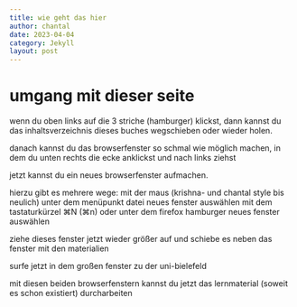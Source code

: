 ```yaml
---
title: wie geht das hier
author: chantal
date: 2023-04-04
category: Jekyll
layout: post
---
```


# umgang mit dieser seite

wenn du oben links auf die 3 striche (hamburger) klickst, dann kannst du das inhaltsverzeichnis dieses buches wegschieben oder wieder holen.

danach kannst du das browserfenster so schmal wie möglich machen, in dem du unten rechts die ecke anklickst und nach links ziehst

jetzt kannst du ein neues browserfenster aufmachen.

hierzu gibt es mehrere wege:
mit der maus (krishna- und chantal style bis neulich) unter dem menüpunkt datei neues fenster auswählen
mit dem tastaturkürzel ⌘N (⌘n)
oder unter dem firefox hamburger neues fenster auswählen


ziehe dieses fenster jetzt wieder größer auf und schiebe es neben das fenster mit den materialien

surfe jetzt in dem großen fenster zu der uni-bielefeld

mit diesen beiden browserfenstern kannst du jetzt das lernmaterial (soweit es schon existiert) durcharbeiten
